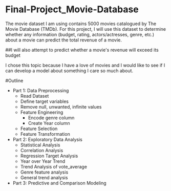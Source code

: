 # Final-Project_Movie-Database


The movie dataset I am using contains 5000 movies catalogued by The Movie Database (TMDb). For this project, I will use this dataset to determine whether any information (budget, rating, actors/actresses, genre, etc.) about a movie can predict the total revenue of a movie. 

##I will also attempt to predict whether a movie's revenue will exceed its budget

I chose this topic because I have a love of movies and I would like to see if I can develop a model about something I care so much about.

#Outline

- Part 1: Data Preprocessing
   - Read Dataset
   - Define target variables
   - Remove null, unwanted, infinite values
   - Feature Engineering
        - Encode genre column
        - Create Year column
   - Feature Selection
   - Feature Transformation
- Part 2: Exploratory Data Analysis
   - Statistical Analysis
   - Correlation Analysis
   - Regression Target Analysis
   - Year over Year Trend
   - Trend Analysis of vote_average
   - Genre feature analysis
   - General trend analysis
- Part 3: Predictive and Comparison Modeling